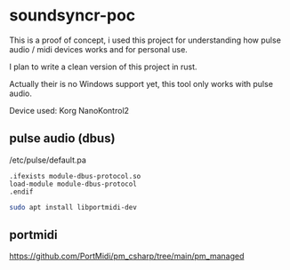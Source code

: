 # soundsyncr-poc

This is a proof of concept, i used this project for understanding how pulse audio / midi devices works and for personal use. 

I plan to write a clean version of this project in rust.

Actually their is no Windows support yet, this tool only works with pulse audio.

Device used: Korg NanoKontrol2


## pulse audio (dbus)

/etc/pulse/default.pa

```
.ifexists module-dbus-protocol.so
load-module module-dbus-protocol
.endif
```

``` bash
sudo apt install libportmidi-dev
```

## portmidi

https://github.com/PortMidi/pm_csharp/tree/main/pm_managed
